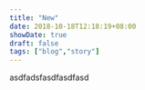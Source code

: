 ```yaml
---
title: "New"
date: 2018-10-18T12:18:19+08:00
showDate: true
draft: false
tags: ["blog","story"]
---
```



asdfadsfasdfasdfasd

